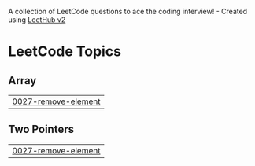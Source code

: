 A collection of LeetCode questions to ace the coding interview! - Created using [LeetHub v2](https://github.com/arunbhardwaj/LeetHub-2.0)
<!---LeetCode Topics Start-->
# LeetCode Topics
## Array
|  |
| ------- |
| [0027-remove-element](https://github.com/kxight7/Leet-code/tree/master/0027-remove-element) |
## Two Pointers
|  |
| ------- |
| [0027-remove-element](https://github.com/kxight7/Leet-code/tree/master/0027-remove-element) |
<!---LeetCode Topics End-->